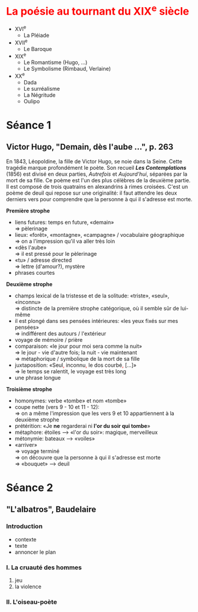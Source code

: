 <h1 style="color:red">La poésie au tournant du XIX<sup>e</sup> siècle</h1>

- XVI<sup>e</sup>
	- La Pléiade 
- XVII<sup>e</sup>
	- Le Baroque
- XIX<sup>e</sup>
	- Le Romantisme (Hugo, …)
	- Le Symbolisme (Rimbaud, Verlaine)
- XX<sup>e</sup>
	- Dada
	- Le surréalisme
	- La Négritude
	- Oulipo


# Séance 1
## Victor Hugo, "Demain, dès l'aube …", p. 263

En 1843, Léopoldine, la fille de Victor Hugo, se noie dans la Seine. Cette tragédie marque profondément le poète. Son recueil ***Les Contemplations*** (1856) est divisé en deux parties, *Autrefois* et *Aujourd'hui*, séparées par la mort de sa fille. Ce poème est l'un des plus célèbres de la deuxième partie. Il est composé de trois quatrains en alexandrins à rimes croisées. C'est un poème de deuil qui repose sur une originalité: il faut attendre les deux  derniers vers pour comprendre que la personne à qui il s'adresse est morte. 

**Première strophe**

- liens futures: temps en future, «demain»  
=> pèlerinage
- lieux: «forêt», «montagne», «campagne» / vocabulaire géographique  
=> on a l'impression qu'il va aller très loin
- «dès l'aube»  
=> il est pressé pour le pèlerinage
- «tu» / adresse directed  
=> lettre (d'amour?), mystère
- phrases courtes

**Deuxième strophe**

- champs lexical de la tristesse et de la solitude: «triste», «seul», «inconnu»  
=> distincte de la première strophe catégorique, où il semble sûr de lui-même
- il est plongé dans ses pensées intérieures: «les yeux fixés sur mes pensées»  
=> indifférent des autours / l'extérieur
- voyage de mémoire / prière
- comparaison: «le jour pour moi sera comme la nuit»  
=> le jour - vie d'autre fois; la nuit - vie maintenant  
=> métaphorique / symbolique de la mort de sa fille
- juxtaposition: «Seul<span style=color:red>,</span> inconnu<span style=color:red>,</span> le dos courbé<span style=color:red>,</span> [...]»  
=> le temps se ralentit, le voyage est très long
- une phrase longue

**Troisième strophe**

- homonymes: verbe «tombe» et nom «tombe»
- coupe nette (vers 9 - 10 et 11 - 12):  
=> on a même l'impression que les vers 9 et 10 appartiennent à la deuxième strophe
- prétérition: «Je **ne** regarderai ni **l'or du soir qui tombe**»
- métaphore: étoiles --> «l'or du soir»: magique, merveilleux
- métonymie: bateaux --> «voiles»
- «arriver»  
=> voyage terminé  
=> on découvre que la personne à qui il s'adresse est morte  
=> «bouquet» --> deuil

# Séance 2
## "L'albatros", Baudelaire

### Introduction
- contexte
- texte
- annoncer le plan

### I. La cruauté des hommes
1. jeu
2. la violence

### II. L'oiseau-poète